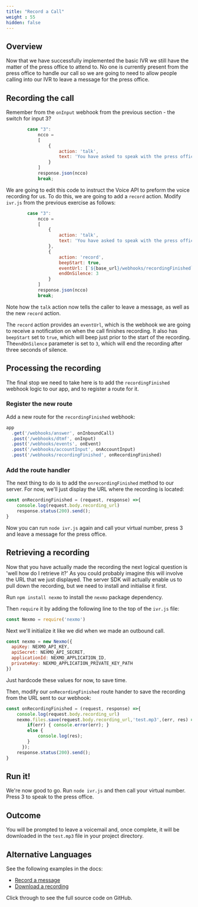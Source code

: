 ```yaml
---
title: "Record a Call"
weight : 55
hidden: false
---
```


## Overview

Now that we have successfully implemented the basic IVR we still have the matter of the press office to attend to. No one is currently present from the press office to handle our call so we are going to need to allow people calling into our IVR to leave a message for the press office.


## Recording the call

Remember from the `onInput` webhook from the previous section - the switch for input 3?

```js
        case "3":
            ncco =
            [
                {
                    action: 'talk',
                    text: 'You have asked to speak with the press office. Unfortunately no one from the press office is currently available and the recording service has yet to be implemented, please try back later'
                }
            ]
            response.json(ncco)
            break;
```

We are going to edit this code to instruct the Voice API to preform the voice recording for us. To do this, we are going to add a `record` action. Modify `ivr.js` from the previous exercise as follows:

```js
        case "3":
            ncco =
            [
                {
                    action: 'talk',                    
                    text: 'You have asked to speak with the press office. Unfortunately no one from the press office is currently available. Please leave a message after the tone.'
                },
                {
                    action: 'record',
                    beepStart: true,
                    eventUrl: [`${base_url}/webhooks/recordingFinished`],
                    endOnSilence: 3
                }
            ]
            response.json(ncco)
            break;
```

Note how the `talk` action now tells the caller to leave a message, as well as the new `record` action.

The `record` action provides an `eventUrl`, which is the webhook we are going to receive a notification on when the call finishes recording. It also has `beepStart` set to `true`, which will beep just prior to the start of the recording. The`endOnSilence` parameter is set to `3`, which will end the recording after three seconds of silence.

## Processing the recording

The final stop we need to take here is to add the `recordingFinished` webhook logic to our app, and to register a route for it.

### Register the new route

Add a new route for the `recordingFinished` webhook:

```js
app
  .get('/webhooks/answer', onInboundCall)
  .post('/webhooks/dtmf', onInput)
  .post('/webhooks/events', onEvent)
  .post('/webhooks/accountInput', onAccountInput)
  .post('/webhooks/recordingFinished', onRecordingFinished)
```

### Add the route handler

The next thing to do is to add the `onrecordingFinished` method to our server. For now, we'll just display the URL where the recording is located:

```js
const onRecordingFinished = (request, response) =>{
    console.log(request.body.recording_url)
    response.status(200).send();
}
```

Now you can run `node ivr.js` again and call your virtual number, press 3 and leave a message for the press office.

## Retrieving a recording

Now that you have actually made the recording the next logical question is 'well how do I retrieve it?' As you could probably imagine this will involve the URL that we just displayed. The server SDK will actually enable us to pull down the recording, but we need to install and initialise it first.

Run `npm install nexmo` to install the `nexmo` package dependency.

Then `require` it by adding the following line to the top of the `ivr.js` file:

```js
const Nexmo = require('nexmo')
```

Next we'll initialize it like we did when we made an outbound call.

```js
const nexmo = new Nexmo({
  apiKey: NEXMO_API_KEY,
  apiSecret: NEXMO_API_SECRET,
  applicationId: NEXMO_APPLICATION_ID,
  privateKey: NEXMO_APPLICATION_PRIVATE_KEY_PATH
})
```

Just hardcode these values for now, to save time.

Then, modify our `onRecordingFinished` route hander to save the recording from the URL sent to our webhook:


```js
const onRecordingFinished = (request, response) =>{
    console.log(request.body.recording_url)
    nexmo.files.save(request.body.recording_url,'test.mp3',(err, res) => {
        if(err) { console.error(err); }
        else {
            console.log(res);
        }
      });
    response.status(200).send();
}
```

## Run it!

We're now good to go. Run `node ivr.js` and then call your virtual number. Press 3 to speak to the press office.

## Outcome

You will be prompted to leave a voicemail and, once complete, it will be downloaded in the `test.mp3` file in your project directory.

## Alternative Languages

See the following examples in the docs:

* [Record a message](https://developer.nexmo.com/voice/voice-api/code-snippets/record-a-message)
* [Download a recording](https://developer.nexmo.com/voice/voice-api/code-snippets/download-a-recording)

Click through to see the full source code on GitHub.
